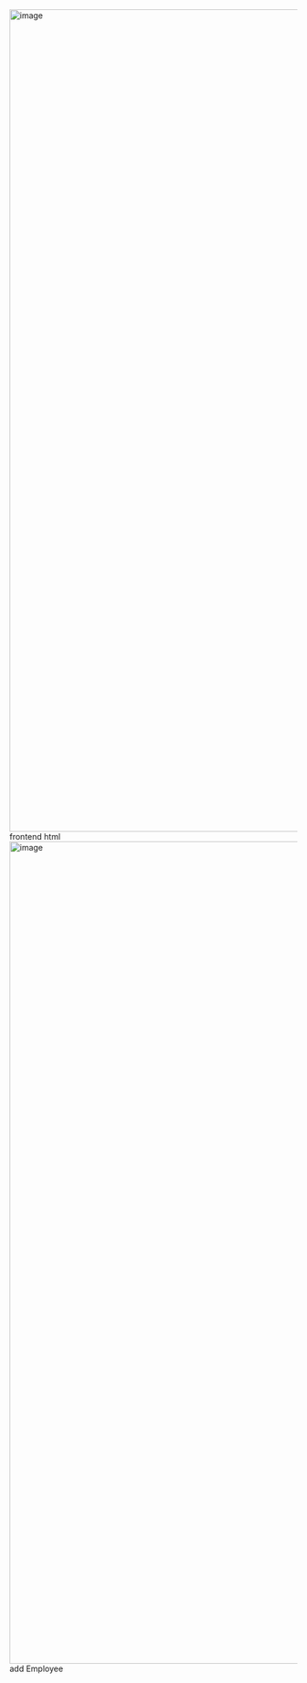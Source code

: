 <img width="1440" alt="image" src="https://github.com/user-attachments/assets/e54ff825-7e4a-45b4-9cd4-9a85cd6b90b0">
frontend html
<img width="1440" alt="image" src="https://github.com/user-attachments/assets/81a64ef5-506e-417a-843a-be7d73a7d84a">
add Employee

